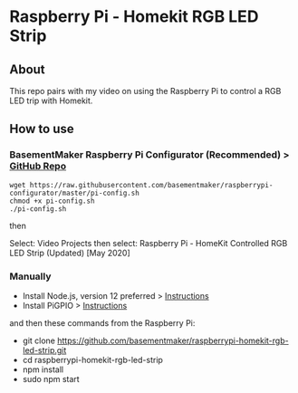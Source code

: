 # Raspberry Pi - Homekit RGB LED Strip

## About
This repo pairs with my video on using the Raspberry Pi to control a RGB LED trip with Homekit.

## How to use

### BasementMaker Raspberry Pi Configurator (Recommended) > [GitHub Repo](https://github.com/basementmaker/raspberrypi-configurator)

```
wget https://raw.githubusercontent.com/basementmaker/raspberrypi-configurator/master/pi-config.sh
chmod +x pi-config.sh
./pi-config.sh
```
then

Select: Video Projects
then select: Raspberry Pi - HomeKit Controlled RGB LED Strip (Updated) [May 2020]

### Manually
- Install Node.js, version 12 preferred > [Instructions](https://github.com/nodesource/distributions/blob/master/README.md)
- Install PiGPIO > [Instructions](https://github.com/fivdi/pigpio)

and then these commands from the Raspberry Pi:
- git clone https://github.com/basementmaker/raspberrypi-homekit-rgb-led-strip.git
- cd raspberrypi-homekit-rgb-led-strip
- npm install
- sudo npm start
